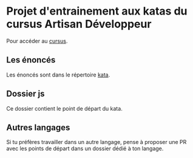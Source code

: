 # Projet d'entrainement aux katas du cursus Artisan Développeur

Pour accéder au [cursus](https://compagnon.artisandeveloppeur.fr/courses).

## Les énoncés

Les énoncés sont dans le répertoire [kata](./katas/).

## Dossier js 

Ce dossier contient le point de départ du kata.

## Autres langages

Si tu préfères travailler dans un autre langage, pense à proposer une PR avec les points de départ dans un dossier dédié à ton langage.